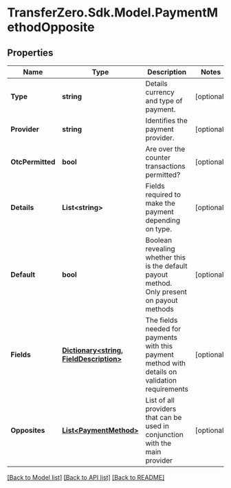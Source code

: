 
# TransferZero.Sdk.Model.PaymentMethodOpposite

## Properties

Name | Type | Description | Notes
------------ | ------------- | ------------- | -------------
**Type** | **string** | Details currency and type of payment. | [optional] 
**Provider** | **string** | Identifies the payment provider. | [optional] 
**OtcPermitted** | **bool** | Are over the counter transactions permitted? | [optional] 
**Details** | **List&lt;string&gt;** | Fields required to make the payment depending on type. | [optional] 
**Default** | **bool** | Boolean revealing whether this is the default payout method. Only present on payout methods | [optional] 
**Fields** | [**Dictionary&lt;string, FieldDescription&gt;**](FieldDescription.md) | The fields needed for payments with this payment method with details on validation requirements | [optional] 
**Opposites** | [**List&lt;PaymentMethod&gt;**](PaymentMethod.md) | List of all providers that can be used in conjunction with the main provider | [optional] 

[[Back to Model list]](../README.md#documentation-for-models)
[[Back to API list]](../README.md#documentation-for-api-endpoints)
[[Back to README]](../README.md)

